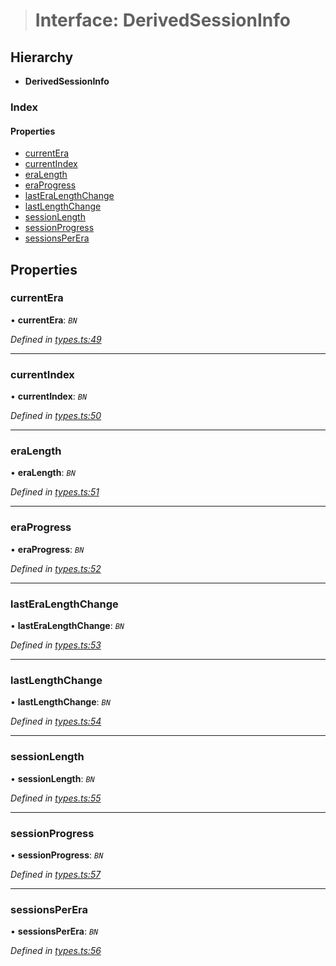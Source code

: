 > # Interface: DerivedSessionInfo

## Hierarchy

* **DerivedSessionInfo**

### Index

#### Properties

* [currentEra](_types_.derivedsessioninfo.md#currentera)
* [currentIndex](_types_.derivedsessioninfo.md#currentindex)
* [eraLength](_types_.derivedsessioninfo.md#eralength)
* [eraProgress](_types_.derivedsessioninfo.md#eraprogress)
* [lastEraLengthChange](_types_.derivedsessioninfo.md#lasteralengthchange)
* [lastLengthChange](_types_.derivedsessioninfo.md#lastlengthchange)
* [sessionLength](_types_.derivedsessioninfo.md#sessionlength)
* [sessionProgress](_types_.derivedsessioninfo.md#sessionprogress)
* [sessionsPerEra](_types_.derivedsessioninfo.md#sessionsperera)

## Properties

###  currentEra

• **currentEra**: *`BN`*

*Defined in [types.ts:49](https://github.com/polkadot-js/api/blob/71c5920/packages/api-derive/src/types.ts#L49)*

___

###  currentIndex

• **currentIndex**: *`BN`*

*Defined in [types.ts:50](https://github.com/polkadot-js/api/blob/71c5920/packages/api-derive/src/types.ts#L50)*

___

###  eraLength

• **eraLength**: *`BN`*

*Defined in [types.ts:51](https://github.com/polkadot-js/api/blob/71c5920/packages/api-derive/src/types.ts#L51)*

___

###  eraProgress

• **eraProgress**: *`BN`*

*Defined in [types.ts:52](https://github.com/polkadot-js/api/blob/71c5920/packages/api-derive/src/types.ts#L52)*

___

###  lastEraLengthChange

• **lastEraLengthChange**: *`BN`*

*Defined in [types.ts:53](https://github.com/polkadot-js/api/blob/71c5920/packages/api-derive/src/types.ts#L53)*

___

###  lastLengthChange

• **lastLengthChange**: *`BN`*

*Defined in [types.ts:54](https://github.com/polkadot-js/api/blob/71c5920/packages/api-derive/src/types.ts#L54)*

___

###  sessionLength

• **sessionLength**: *`BN`*

*Defined in [types.ts:55](https://github.com/polkadot-js/api/blob/71c5920/packages/api-derive/src/types.ts#L55)*

___

###  sessionProgress

• **sessionProgress**: *`BN`*

*Defined in [types.ts:57](https://github.com/polkadot-js/api/blob/71c5920/packages/api-derive/src/types.ts#L57)*

___

###  sessionsPerEra

• **sessionsPerEra**: *`BN`*

*Defined in [types.ts:56](https://github.com/polkadot-js/api/blob/71c5920/packages/api-derive/src/types.ts#L56)*